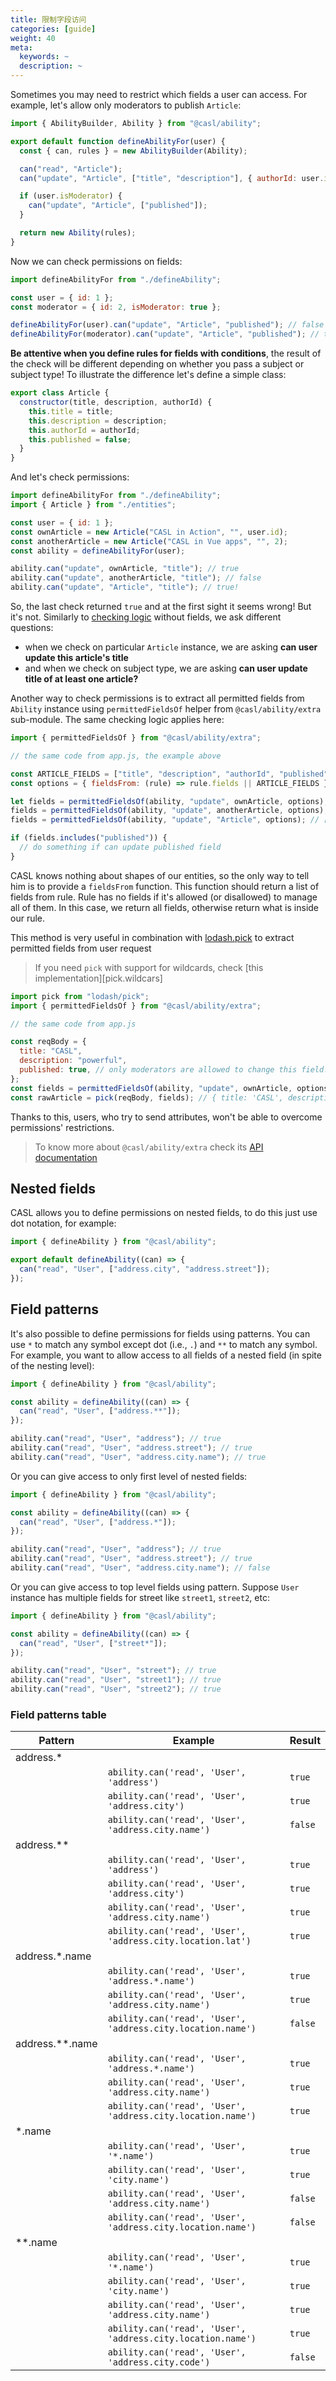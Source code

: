 ```yaml
---
title: 限制字段访问
categories: [guide]
weight: 40
meta:
  keywords: ~
  description: ~
---
```


Sometimes you may need to restrict which fields a user can access. For example, let's allow only moderators to publish `Article`:

```js @{data-filename="defineAbility.js"}
import { AbilityBuilder, Ability } from "@casl/ability";

export default function defineAbilityFor(user) {
  const { can, rules } = new AbilityBuilder(Ability);

  can("read", "Article");
  can("update", "Article", ["title", "description"], { authorId: user.id });

  if (user.isModerator) {
    can("update", "Article", ["published"]);
  }

  return new Ability(rules);
}
```

Now we can check permissions on fields:

```js
import defineAbilityFor from "./defineAbility";

const user = { id: 1 };
const moderator = { id: 2, isModerator: true };

defineAbilityFor(user).can("update", "Article", "published"); // false
defineAbilityFor(moderator).can("update", "Article", "published"); // true
```

**Be attentive when you define rules for fields with conditions**, the result of the check will be different depending on whether you pass a subject or subject type! To illustrate the difference let's define a simple class:

```js @{data-filename="entities.js"}
export class Article {
  constructor(title, description, authorId) {
    this.title = title;
    this.description = description;
    this.authorId = authorId;
    this.published = false;
  }
}
```

And let's check permissions:

```js @{data-filename="app.js"}
import defineAbilityFor from "./defineAbility";
import { Article } from "./entities";

const user = { id: 1 };
const ownArticle = new Article("CASL in Action", "", user.id);
const anotherArticle = new Article("CASL in Vue apps", "", 2);
const ability = defineAbilityFor(user);

ability.can("update", ownArticle, "title"); // true
ability.can("update", anotherArticle, "title"); // false
ability.can("update", "Article", "title"); // true!
```

So, the last check returned `true` and at the first sight it seems wrong! But it's not. Similarly to [checking logic](../intro#checking-logic) without fields, we ask different questions:

- when we check on particular `Article` instance, we are asking **can user update this article's title**
- and when we check on subject type, we are asking **can user update title of at least one article?**

Another way to check permissions is to extract all permitted fields from `Ability` instance using `permittedFieldsOf` helper from `@casl/ability/extra` sub-module. The same checking logic applies here:

```js
import { permittedFieldsOf } from "@casl/ability/extra";

// the same code from app.js, the example above

const ARTICLE_FIELDS = ["title", "description", "authorId", "published"];
const options = { fieldsFrom: (rule) => rule.fields || ARTICLE_FIELDS };

let fields = permittedFieldsOf(ability, "update", ownArticle, options); // ['title', 'description']
fields = permittedFieldsOf(ability, "update", anotherArticle, options); // []
fields = permittedFieldsOf(ability, "update", "Article", options); // ['title', 'description'] !

if (fields.includes("published")) {
  // do something if can update published field
}
```

CASL knows nothing about shapes of our entities, so the only way to tell him is to provide a `fieldsFrom` function. This function should return a list of fields from rule. Rule has no fields if it's allowed (or disallowed) to manage all of them. In this case, we return all fields, otherwise return what is inside our rule.

This method is very useful in combination with [lodash.pick] to extract permitted fields from user request

> If you need `pick` with support for wildcards, check [this implementation][pick.wildcars]

[lodash.pick]: https://lodash.com/docs/4.17.15#pick
[pick.wildcards]: https://gist.github.com/stalniy/855f3de3115c8a89824370cb4d8bb5a7

```js
import pick from "lodash/pick";
import { permittedFieldsOf } from "@casl/ability/extra";

// the same code from app.js

const reqBody = {
  title: "CASL",
  description: "powerful",
  published: true, // only moderators are allowed to change this field!
};
const fields = permittedFieldsOf(ability, "update", ownArticle, options);
const rawArticle = pick(reqBody, fields); // { title: 'CASL', description: 'powerful' }
```

Thanks to this, users, who try to send attributes, won't be able to overcome permissions' restrictions.

> To know more about `@casl/ability/extra` check its [API documentation](../../api#extra-submodule)

## Nested fields

CASL allows you to define permissions on nested fields, to do this just use dot notation, for example:

```js
import { defineAbility } from "@casl/ability";

export default defineAbility((can) => {
  can("read", "User", ["address.city", "address.street"]);
});
```

## Field patterns

It's also possible to define permissions for fields using patterns. You can use `*` to match any symbol except dot (i.e., `.`) and `**` to match any symbol. For example, you want to allow access to all fields of a nested field (in spite of the nesting level):

```js
import { defineAbility } from "@casl/ability";

const ability = defineAbility((can) => {
  can("read", "User", ["address.**"]);
});

ability.can("read", "User", "address"); // true
ability.can("read", "User", "address.street"); // true
ability.can("read", "User", "address.city.name"); // true
```

Or you can give access to only first level of nested fields:

```js
import { defineAbility } from "@casl/ability";

const ability = defineAbility((can) => {
  can("read", "User", ["address.*"]);
});

ability.can("read", "User", "address"); // true
ability.can("read", "User", "address.street"); // true
ability.can("read", "User", "address.city.name"); // false
```

Or you can give access to top level fields using pattern. Suppose `User` instance has multiple fields for street like `street1`, `street2`, etc:

```js
import { defineAbility } from "@casl/ability";

const ability = defineAbility((can) => {
  can("read", "User", ["street*"]);
});

ability.can("read", "User", "street"); // true
ability.can("read", "User", "street1"); // true
ability.can("read", "User", "street2"); // true
```

### Field patterns table

| Pattern           | Example                                                     | Result  |
| ----------------- | ----------------------------------------------------------- | ------- |
| address.\*        |
|                   | `ability.can('read', 'User', 'address')`                    | `true`  |
|                   | `ability.can('read', 'User', 'address.city')`               | `true`  |
|                   | `ability.can('read', 'User', 'address.city.name')`          | `false` |
| address.\*\*      |
|                   | `ability.can('read', 'User', 'address')`                    | `true`  |
|                   | `ability.can('read', 'User', 'address.city')`               | `true`  |
|                   | `ability.can('read', 'User', 'address.city.name')`          | `true`  |
|                   | `ability.can('read', 'User', 'address.city.location.lat')`  | `true`  |
| address.\*.name   |
|                   | `ability.can('read', 'User', 'address.*.name')`             | `true`  |
|                   | `ability.can('read', 'User', 'address.city.name')`          | `true`  |
|                   | `ability.can('read', 'User', 'address.city.location.name')` | `false` |
| address.\*\*.name |
|                   | `ability.can('read', 'User', 'address.*.name')`             | `true`  |
|                   | `ability.can('read', 'User', 'address.city.name')`          | `true`  |
|                   | `ability.can('read', 'User', 'address.city.location.name')` | `true`  |
| \*.name           |
|                   | `ability.can('read', 'User', '*.name')`                     | `true`  |
|                   | `ability.can('read', 'User', 'city.name')`                  | `true`  |
|                   | `ability.can('read', 'User', 'address.city.name')`          | `false` |
|                   | `ability.can('read', 'User', 'address.city.location.name')` | `false` |
| \*\*.name         |
|                   | `ability.can('read', 'User', '*.name')`                     | `true`  |
|                   | `ability.can('read', 'User', 'city.name')`                  | `true`  |
|                   | `ability.can('read', 'User', 'address.city.name')`          | `true`  |
|                   | `ability.can('read', 'User', 'address.city.location.name')` | `true`  |
|                   | `ability.can('read', 'User', 'address.city.code')`          | `false` |
